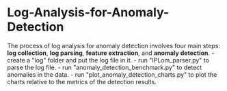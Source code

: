 # Log-Analysis-for-Anomaly-Detection
<!-- wp:paragraph -->
<p>The process of log analysis for anomaly detection involves four main steps: <strong>log collection</strong>, <strong>log parsing</strong>, <strong>feature extraction</strong>, and <strong>anomaly detection</strong>.  
- create a "log" folder and put the log file in it.
- run "IPLom_parser.py" to parse the log file.
- run "anomaly_detection_benchmark.py" to detect anomalies in the data.
- run "plot_anomaly_detection_charts.py" to plot the charts relative to the metrics of the detection results.
<!-- /wp:paragraph -->

